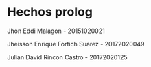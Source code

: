 # Hechos prolog

Jhon Eddi Malagon - 20151020021

Jheisson Enrique Fortich Suarez - 20172020049

Julian David Rincon Castro - 20172020125
